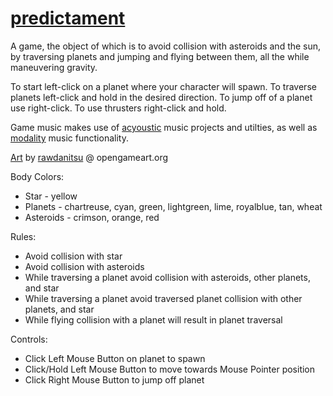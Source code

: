 [predictament](https://kairuz.github.io/predictament)
=========

A game, the object of which is to avoid collision with asteroids and the sun, by traversing planets and jumping and flying between them, all the while maneuvering gravity.

To start left-click on a planet where your character will spawn.
To traverse planets left-click and hold in the desired direction.
To jump off of a planet use right-click.
To use thrusters right-click and hold.

Game music makes use of [acyoustic](https://github.com/kairuz/acyoustic) music projects and utilties, as well as [modality](https://github.com/kairuz/modality) music functionality.

[Art](https://opengameart.org/content/2d-planets-0) by [rawdanitsu](https://opengameart.org/users/rawdanitsu) @ opengameart.org

Body Colors:
- Star - yellow
- Planets - chartreuse, cyan, green, lightgreen, lime, royalblue, tan, wheat
- Asteroids - crimson, orange, red

Rules:
- Avoid collision with star
- Avoid collision with asteroids
- While traversing a planet avoid collision with asteroids, other planets, and star
- While traversing a planet avoid traversed planet collision with other planets, and star
- While flying collision with a planet will result in planet traversal 

Controls:
- Click Left Mouse Button on planet to spawn
- Click/Hold Left Mouse Button to move towards Mouse Pointer position
- Click Right Mouse Button to jump off planet
